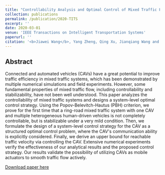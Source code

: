 ```yaml
---
title: "Controllability Analysis and Optimal Control of Mixed Traffic Flow with Human-driven and Autonomous Vehicles"
collection: publications
permalink: /publication/2020-TITS
excerpt: ''
date: 2020-03-01
venue: 'IEEE Transactions on Intelligent Transportation Systems'
paperurl: ''
citation: '<b>Jiawei Wang</b>, Yang Zheng, Qing Xu, Jianqiang Wang and Keqiang Li. &quot;Controllability Analysis and Optimal Control of Mixed Traffic Flow with Human-driven and Autonomous Vehicles&quot;. <i>IEEE Transactions on Intelligent Transportation Systems</i>, 2020.'
---
```

Abstract
---
Connected and automated vehicles (CAVs) have a great potential to improve traffic efficiency in mixed traffic systems, which has been demonstrated by multiple numerical simulations and field experiments. However, some fundamental properties of mixed traffic flow, including controllability and stabilizability, have not been well understood. This paper analyzes the controllability of mixed traffic systems and designs a system-level optimal control strategy. Using the Popov-Belevitch-Hautus (PBH) criterion, we prove for the first time that a ring-road mixed traffic system with one CAV and multiple heterogeneous human-driven vehicles is not completely controllable, but is stabilizable under a very mild condition. Then, we formulate the design of a system-level control strategy for the CAV as a structured optimal control problem, where the CAV's communication ability is explicitly considered. Finally, we derive an upper bound for reachable traffic velocity via controlling the CAV. Extensive numerical experiments verify the effectiveness of our analytical results and the proposed control strategy. Our results validate the possibility of utilizing CAVs as mobile actuators to smooth traffic flow actively.

[Download paper here](https://wangjw18.github.io/files/2020-TITS.pdf)